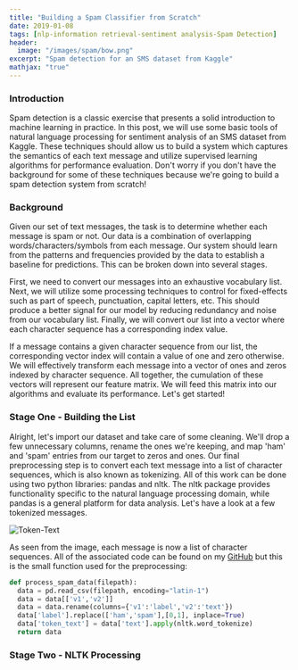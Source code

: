 ```yaml
---
title: "Building a Spam Classifier from Scratch"
date: 2019-01-08
tags: [nlp-information retrieval-sentiment analysis-Spam Detection]
header:
  image: "/images/spam/bow.png"
excerpt: "Spam detection for an SMS dataset from Kaggle"
mathjax: "true"
---
```

### Introduction

Spam detection is a classic exercise that presents a solid introduction to machine learning in practice. In this post, we will use some basic tools of natural language processing for sentiment analysis of an SMS dataset from Kaggle. These techniques should allow us to build a system which captures the semantics of each text message and utilize supervised learning algorithms for performance evaluation. Don't worry if you don't have the background for some of these techniques because we're going to build a spam detection system from scratch!

### Background

Given our set of text messages, the task is to determine whether each message is spam or not. Our data is a combination of overlapping words/characters/symbols from each message. Our system should learn from the patterns and frequencies provided by the data to establish a baseline for predictions. This can be broken down into several stages.

First, we need to convert our messages into an exhaustive vocabulary list. Next, we will utilize some processing techniques to control for fixed-effects such as part of speech, punctuation, capital letters, etc. This should produce a better signal for our model by reducing redundancy and noise from our vocabulary list. Finally, we will convert our list into a vector where each character sequence has a corresponding index value.

If a message contains a given character sequence from our list, the corresponding vector index will contain a value of one and zero otherwise. We will effectively transform each message into a vector of ones and zeros indexed by character sequence. All together, the cumulation of these vectors will represent our feature matrix. We will feed this matrix into our algorithms and evaluate its performance. Let's get started!


### Stage One - Building the List

Alright, let's import our dataset and take care of some cleaning. We'll drop a few unnecessary columns, rename the ones we're keeping, and map 'ham' and 'spam' entries from our target to zeros and ones. Our final preprocessing step is to convert each text message into a list of character sequences, which is also known as tokenizing. All of this work can be done using two python libraries: pandas and nltk. The nltk package provides functionality specific to the natural language processing domain, while pandas is a general platform for data analysis. Let's have a look at a few tokenized messages.

<img src="{{l0rdm0rd.github.io}}//images/spam/token-text.png" alt="Token-Text">

As seen from the image, each message is now a list of character sequences. All of the associated code can be found on my [GitHub](https://github.com/l0rdm0rd) but this is the small function used for the preprocessing:
```python
def process_spam_data(filepath):
  data = pd.read_csv(filepath, encoding="latin-1")
  data = data[['v1','v2']]
  data = data.rename(columns={'v1':'label','v2':'text'})
  data['label'].replace(['ham','spam'],[0,1], inplace=True)
  data['token_text'] = data['text'].apply(nltk.word_tokenize)
  return data
```

### Stage Two - NLTK Processing
